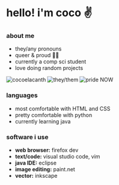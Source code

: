 # hello! i'm coco ✌️
### about me
* they/any pronouns
* queer & proud 🏳️‍🌈
* currently a comp sci student
* love doing random projects

![cocoelacanth](img/cocoelacanth.gif) ![they/them](img/they-them.gif) ![pride NOW](img/pridenow.gif)

### languages
* most comfortable with HTML and CSS
* pretty comfortable with python
* currently learning java

### software i use
* **web browser:** firefox dev
* **text/code:** visual studio code, vim
* **java IDE:** eclipse
* **image editing:** paint.net
* **vector:** inkscape
